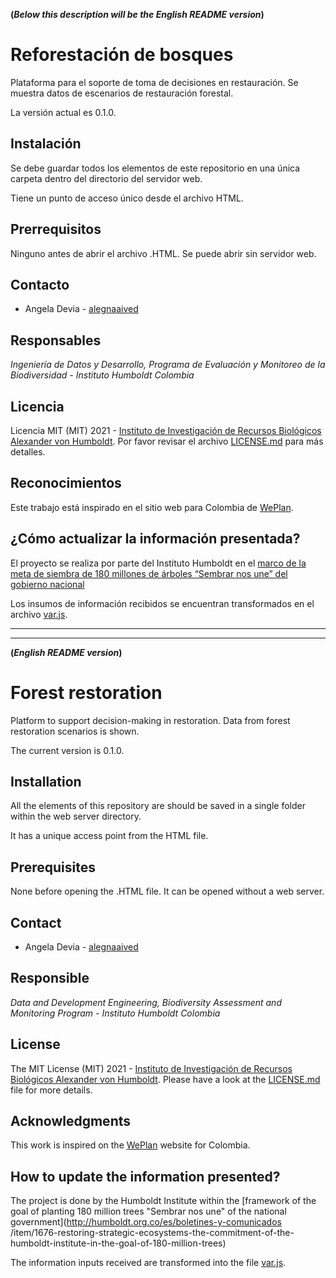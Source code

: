 **(_Below this description will be the English README version_)**

# Reforestación de bosques

Plataforma para el soporte de toma de decisiones en restauración. Se muestra datos de escenarios de restauración forestal.

La versión actual es 0.1.0.


## Instalación

Se debe guardar todos los elementos de este repositorio en una única carpeta dentro del directorio del servidor web.

Tiene un punto de acceso único desde el archivo HTML.

## Prerrequisitos

Ninguno antes de abrir el archivo .HTML. Se puede abrir sin servidor web.

## Contacto

- Angela Devia - [alegnaaived](https://github.com/alegnaaived)

## Responsables

_Ingeniería de Datos y Desarrollo, Programa de Evaluación y Monitoreo de la Biodiversidad - Instituto Humboldt Colombia_

## Licencia
Licencia MIT (MIT) 2021 - [Instituto de Investigación de Recursos Biológicos Alexander von Humboldt](http://humboldt.org.co). Por favor revisar el archivo [LICENSE.md](LICENSE.md) para más detalles.

## Reconocimientos

Este trabajo está inspirado en el sitio web para Colombia de [WePlan](http://weplan-forests.org/flrp/exploreopt.php?analysis=COL_v002).

## ¿Cómo actualizar la información presentada?

El proyecto se realiza por parte del Instituto Humboldt en el [marco de la meta de siembra de 180 millones de árboles “Sembrar nos une” del gobierno nacional](http://humboldt.org.co/es/boletines-y-comunicados/item/1676-restaurar-ecosistemas-estrategicos-la-apuesta-del-instituto-humboldt-en-la-meta-de-180-millones-de-arboles)

Los insumos de información recibidos se encuentran transformados en el archivo [var.js](/main/js/data/var.js).

---
---

**(_English README version_)**

# Forest restoration

Platform to support decision-making in restoration. Data from forest restoration scenarios is shown.

The current version is 0.1.0.


## Installation

All the elements of this repository are should be saved in a single folder within the web server directory.

It has a unique access point from the HTML file.

## Prerequisites

None before opening the .HTML file. It can be opened without a web server.

## Contact

- Angela Devia - [alegnaaived](https://github.com/alegnaaived)

## Responsible

_Data and Development Engineering, Biodiversity Assessment and Monitoring Program - Instituto Humboldt Colombia_

## License
The MIT License (MIT) 2021 - [Instituto de Investigación de Recursos Biológicos Alexander von Humboldt](http://humboldt.org.co). Please have a look at the [LICENSE.md](LICENSE.md) file for more details.

## Acknowledgments

This work is inspired on the [WePlan](http://weplan-forests.org/flrp/exploreopt.php?analysis=COL_v002) website for Colombia.

## How to update the information presented?

The project is done by the Humboldt Institute within the [framework of the goal of planting 180 million trees "Sembrar nos une" of the national government](http://humboldt.org.co/es/boletines-y-comunicados /item/1676-restoring-strategic-ecosystems-the-commitment-of-the-humboldt-institute-in-the-goal-of-180-million-trees)

The information inputs received are transformed into the file [var.js](/main/js/data/var.js).
